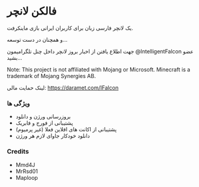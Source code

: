 # فالکن لانچر

یک لانچر فارسی زبان برای کاربران ایرانی بازی ماینکرفت.

و همچنان در دست توسعه...

جهت اطلاع یافتن از اخبار بروز لانچر داخل چنل تلگرامیمون @IntelligentFalcon عضو بشید...

Note: This project is not affiliated with Mojang or Microsoft. Minecraft is a trademark of Mojang Synergies AB.

لینک حمایت مالی:
https://daramet.com/IFalcon
### ویژگی ها
* بروزرسانی ورژن و دانلود
* پشتیبانی از فورج و فابریک
* پشتیبانی از اکانت های افلاین فعلا (غیر پرمیوم)
* دانلود خودکار جاوای لازم هر ورژن


### Credits
* Mmd4J
* MrRsd01
* Maploop
